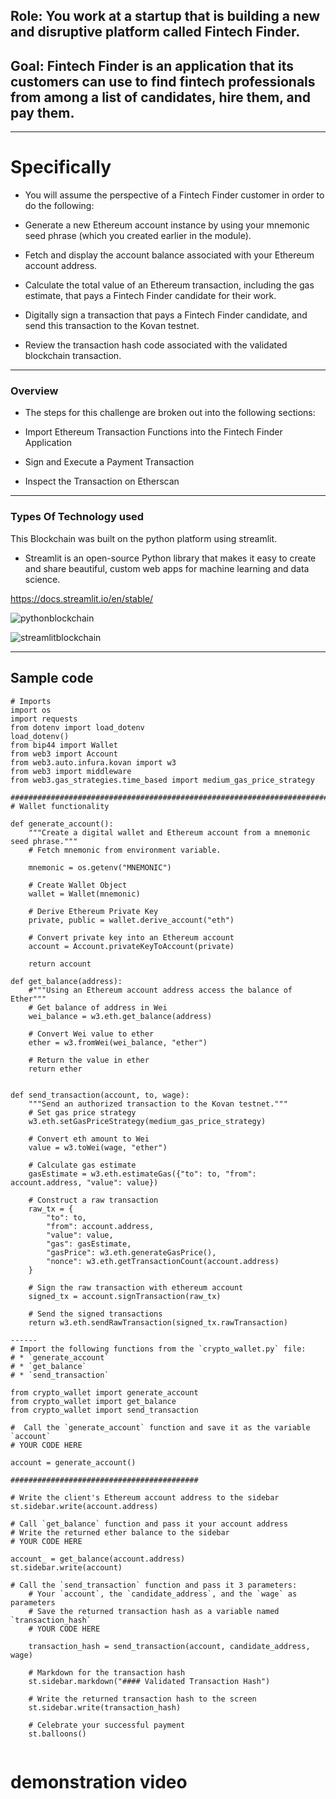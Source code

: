 ## Role: You work at a startup that is building a new and disruptive platform called Fintech Finder.

## Goal: Fintech Finder is an application that its customers can use to find fintech professionals from among a list of candidates, hire them, and pay them.
------

# Specifically 

* You will assume the perspective of a Fintech Finder customer in order to do the following:

* Generate a new Ethereum account instance by using your mnemonic seed phrase (which you created earlier in the module).

* Fetch and display the account balance associated with your Ethereum account address.

* Calculate the total value of an Ethereum transaction, including the gas estimate, that pays a Fintech Finder candidate for their work.

* Digitally sign a transaction that pays a Fintech Finder candidate, and send this transaction to the Kovan testnet.

* Review the transaction hash code associated with the validated blockchain transaction.

------

### Overview 

* The steps for this challenge are broken out into the following sections:

* Import Ethereum Transaction Functions into the Fintech Finder Application
* Sign and Execute a Payment Transaction
* Inspect the Transaction on Etherscan
------

### Types Of Technology used
This Blockchain was built on the python platform using streamlit. 

* Streamlit is an open-source Python library that makes it easy to create and share beautiful, custom web apps for machine learning and data science. 

https://docs.streamlit.io/en/stable/


![pythonblockchain](https://media.onlinecoursebay.com/2019/07/30020503/2454264_fd7c-750x405.jpg)

![streamlitblockchain](https://blog.jcharistech.com/wp-content/uploads/2020/11/workingwithstfileuploads_streamlit_jcharistech.png)

-----

## Sample code 
```
# Imports
import os
import requests
from dotenv import load_dotenv
load_dotenv()
from bip44 import Wallet
from web3 import Account
from web3.auto.infura.kovan import w3
from web3 import middleware
from web3.gas_strategies.time_based import medium_gas_price_strategy

################################################################################
# Wallet functionality

def generate_account():
    """Create a digital wallet and Ethereum account from a mnemonic seed phrase."""
    # Fetch mnemonic from environment variable.
    
    mnemonic = os.getenv("MNEMONIC")

    # Create Wallet Object
    wallet = Wallet(mnemonic)

    # Derive Ethereum Private Key
    private, public = wallet.derive_account("eth")

    # Convert private key into an Ethereum account
    account = Account.privateKeyToAccount(private)

    return account

def get_balance(address):
    #"""Using an Ethereum account address access the balance of Ether"""
    # Get balance of address in Wei
    wei_balance = w3.eth.get_balance(address)

    # Convert Wei value to ether
    ether = w3.fromWei(wei_balance, "ether")

    # Return the value in ether
    return ether


def send_transaction(account, to, wage):
    """Send an authorized transaction to the Kovan testnet."""
    # Set gas price strategy
    w3.eth.setGasPriceStrategy(medium_gas_price_strategy)

    # Convert eth amount to Wei
    value = w3.toWei(wage, "ether")

    # Calculate gas estimate
    gasEstimate = w3.eth.estimateGas({"to": to, "from": account.address, "value": value})

    # Construct a raw transaction
    raw_tx = {
        "to": to,
        "from": account.address,
        "value": value,
        "gas": gasEstimate,
        "gasPrice": w3.eth.generateGasPrice(),
        "nonce": w3.eth.getTransactionCount(account.address)
    }

    # Sign the raw transaction with ethereum account
    signed_tx = account.signTransaction(raw_tx)

    # Send the signed transactions
    return w3.eth.sendRawTransaction(signed_tx.rawTransaction)

------
# Import the following functions from the `crypto_wallet.py` file:
# * `generate_account`
# * `get_balance`
# * `send_transaction`

from crypto_wallet import generate_account
from crypto_wallet import get_balance
from crypto_wallet import send_transaction 

#  Call the `generate_account` function and save it as the variable `account`
# YOUR CODE HERE

account = generate_account()

##########################################

# Write the client's Ethereum account address to the sidebar
st.sidebar.write(account.address)

# Call `get_balance` function and pass it your account address
# Write the returned ether balance to the sidebar
# YOUR CODE HERE

account_ = get_balance(account.address)
st.sidebar.write(account)

# Call the `send_transaction` function and pass it 3 parameters:
    # Your `account`, the `candidate_address`, and the `wage` as parameters
    # Save the returned transaction hash as a variable named `transaction_hash`
    # YOUR CODE HERE
    
    transaction_hash = send_transaction(account, candidate_address, wage)

    # Markdown for the transaction hash
    st.sidebar.markdown("#### Validated Transaction Hash")

    # Write the returned transaction hash to the screen
    st.sidebar.write(transaction_hash)

    # Celebrate your successful payment
    st.balloons()


```
# demonstration video 


